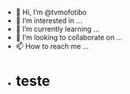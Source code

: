 - 👋 Hi, I’m @tvmofotibo
- 👀 I’m interested in ...
- 🌱 I’m currently learning ...
- 💞️ I’m looking to collaborate on ...
- 📫 How to reach me ...
- <h1>teste</h1>

<!---
tvmofotibo/tvmofotibo is a ✨ special ✨ repository because its `README.md` (this file) appears on your GitHub profile.
You can click the Preview link to take a look at your changes.
--->
